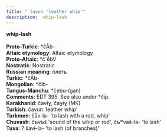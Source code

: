 ```yaml
---
title: " čavun 'leather whip'"
description:  whip-lash
---
```

<strong> whip-lash</strong><br><br>
<strong>Proto-Turkic</strong>:  *čĀb-<br>
<strong>Altaic etymology</strong>:  Altaic etymology<br>
<strong> Proto-Altaic</strong>:  *č`ḗbV<br>
<strong>Nostratic</strong>:  Nostratic<br>
<strong>Russian meaning</strong>:  плеть<br>
<strong>Turkic</strong>:  *čĀb-<br>
<strong>Mongolian</strong>:  *čib-<br>
<strong>Tungus-Manchu</strong>:  *čebu-(gan)<br>
<strong>Comments</strong>:  EDT 395. See also under *čɨ̄p.<br>
<strong>Karakhanid</strong>:  čavɨɣ, čaɣɨɣ (MK)<br>
<strong>Turkish</strong>:  čavun 'leather whip'<br>
<strong>Turkmen</strong>:  čāv-la- 'to lash with a rod, whip'<br>
<strong>Chuvash</strong>:  čъvъš 'sound of the whip or rod', čъʷvaš-la- 'to lash'<br>
<strong>Tuva</strong>:  ? šavɨ-la- 'to lash (of branches)'<br>


